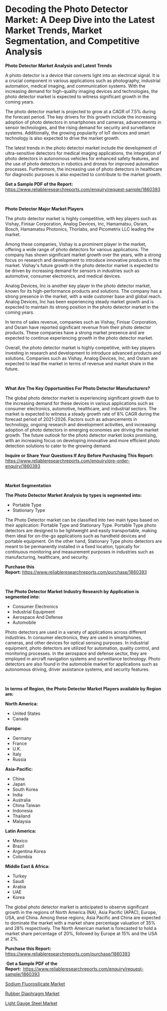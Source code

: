 <p><h1>Decoding the Photo Detector Market: A Deep Dive into the Latest Market Trends, Market Segmentation, and Competitive Analysis</h1></p><p><strong>Photo Detector Market Analysis and Latest Trends</strong></p>
<p><p>A photo detector is a device that converts light into an electrical signal. It is a crucial component in various applications such as photography, industrial automation, medical imaging, and communication systems. With the increasing demand for high-quality imaging devices and technologies, the photo detector market is expected to witness significant growth in the coming years.</p><p>The photo detector market is projected to grow at a CAGR of 7.5% during the forecast period. The key drivers for this growth include the increasing adoption of photo detectors in smartphones and cameras, advancements in sensor technologies, and the rising demand for security and surveillance systems. Additionally, the growing popularity of IoT devices and smart technology is also expected to drive the market growth.</p><p>The latest trends in the photo detector market include the development of ultra-sensitive detectors for medical imaging applications, the integration of photo detectors in autonomous vehicles for enhanced safety features, and the use of photo detectors in robotics and drones for improved automation processes. Furthermore, the increasing use of photo detectors in healthcare for diagnostic purposes is also expected to contribute to the market growth.</p></p>
<p><strong>Get a Sample PDF of the Report:&nbsp;</strong> <a href="https://www.reliableresearchreports.com/enquiry/request-sample/1860393">https://www.reliableresearchreports.com/enquiry/request-sample/1860393</a></p>
<p>&nbsp;</p>
<p><strong>Photo Detector Major Market Players</strong></p>
<p><p>The photo detector market is highly competitive, with key players such as Vishay, Finisar Corporation, Analog Devices, Inc, Hamamatsu, Osram, Bosch, Hamamatsu Photonics, Thorlabs, and Picometrix LLC leading the market.</p><p>Among these companies, Vishay is a prominent player in the market, offering a wide range of photo detectors for various applications. The company has shown significant market growth over the years, with a strong focus on research and development to introduce innovative products in the market. Vishay's future growth in the photo detector market is expected to be driven by increasing demand for sensors in industries such as automotive, consumer electronics, and medical devices.</p><p>Analog Devices, Inc is another key player in the photo detector market, known for its high-performance products and solutions. The company has a strong presence in the market, with a wide customer base and global reach. Analog Devices, Inc has been experiencing steady market growth and is expected to maintain its strong position in the photo detector market in the coming years.</p><p>In terms of sales revenue, companies such as Vishay, Finisar Corporation, and Osram have reported significant revenue from their photo detector products. These companies have a strong market presence and are expected to continue experiencing growth in the photo detector market.</p><p>Overall, the photo detector market is highly competitive, with key players investing in research and development to introduce advanced products and solutions. Companies such as Vishay, Analog Devices, Inc, and Osram are expected to lead the market in terms of revenue and market share in the future.</p></p>
<p>&nbsp;</p>
<p><strong>What Are The Key Opportunities For Photo Detector Manufacturers?</strong></p>
<p><p>The global photo detector market is experiencing significant growth due to the increasing demand for these devices in various applications such as consumer electronics, automotive, healthcare, and industrial sectors. The market is expected to witness a steady growth rate of 8% CAGR during the forecast period of 2021-2026. Factors such as advancements in technology, ongoing research and development activities, and increasing adoption of photo detectors in emerging economies are driving the market growth. The future outlook for the photo detector market looks promising, with an increasing focus on developing innovative and more efficient photo detection solutions to cater to the growing demand.</p></p>
<p><strong>Inquire or Share Your Questions If Any Before Purchasing This Report:</strong> <a href="https://www.reliableresearchreports.com/enquiry/pre-order-enquiry/1860393">https://www.reliableresearchreports.com/enquiry/pre-order-enquiry/1860393</a></p>
<p>&nbsp;</p>
<p><strong>Market Segmentation</strong></p>
<p><strong>The Photo Detector Market Analysis by types is segmented into:</strong></p>
<p><ul><li>Portable Type</li><li>Stationary Type</li></ul></p>
<p><p>The Photo Detector market can be classified into two main types based on their application: Portable Type and Stationary Type. Portable Type photo detectors are designed to be lightweight and easily transportable, making them ideal for on-the-go applications such as handheld devices and portable equipment. On the other hand, Stationary Type photo detectors are meant to be permanently installed in a fixed location, typically for continuous monitoring and measurement purposes in industries such as manufacturing, healthcare, and security.</p></p>
<p><strong>Purchase this Report:&nbsp;</strong><a href="https://www.reliableresearchreports.com/purchase/1860393">https://www.reliableresearchreports.com/purchase/1860393</a></p>
<p>&nbsp;</p>
<p><strong>The Photo Detector Market Industry Research by Application is segmented into:</strong></p>
<p><ul><li>Consumer Electronics</li><li>Industrial Equipment</li><li>Aerospace And Defense</li><li>Automobile</li></ul></p>
<p><p>Photo detectors are used in a variety of applications across different industries. In consumer electronics, they are used in smartphones, cameras, and other devices for optical sensing purposes. In industrial equipment, photo detectors are utilized for automation, quality control, and monitoring processes. In the aerospace and defense sector, they are employed in aircraft navigation systems and surveillance technology. Photo detectors are also found in the automobile market for applications such as autonomous driving, driver assistance systems, and security features.</p></p>
<p>&nbsp;</p>
<p><strong>In terms of Region, the Photo Detector Market Players available by Region are:</strong></p>
<p>
    <p> <strong> North America: </strong>
        <ul>
            <li>United States</li>
            <li>Canada</li>
        </ul>
        </p> 
    <p> <strong> Europe: </strong>
        <ul>
            <li>Germany</li>
            <li>France</li>
            <li>U.K.</li>
            <li>Italy</li>
            <li>Russia</li>
        </ul>
        </p> 
    <p> <strong> Asia-Pacific: </strong>
        <ul>
            <li>China</li>
            <li>Japan</li>
            <li>South Korea</li>
            <li>India</li>
            <li>Australia</li>
            <li>China Taiwan</li>
            <li>Indonesia</li>
            <li>Thailand</li>
            <li>Malaysia</li>
        </ul>
        </p> 
    <p> <strong> Latin America: </strong>
        <ul>
            <li>Mexico</li>
            <li>Brazil</li>
            <li>Argentina Korea</li>
            <li>Colombia</li>
        </ul>
        </p> 
    <p> <strong> Middle East & Africa: </strong>
        <ul>
            <li>Turkey</li>
            <li>Saudi</li>
            <li>Arabia</li>
            <li>UAE</li>
            <li>Korea</li>
        </ul>
    </p>
    </p>
<p><p>The global photo detector market is anticipated to observe significant growth in the regions of North America (NA), Asia Pacific (APAC), Europe, USA, and China. Among these regions, Asia Pacific and China are expected to dominate the market with a market share percentage valuation of 35% and 28% respectively. The North American market is forecasted to hold a market share percentage of 20%, followed by Europe at 15% and the USA at 2%.</p></p>
<p><strong>Purchase this Report: </strong><a href="https://www.reliableresearchreports.com/purchase/1860393">https://www.reliableresearchreports.com/purchase/1860393</a></p>
<p>&nbsp;<strong>Get a Sample PDF of the Report:&nbsp;&nbsp;</strong><a href="https://www.reliableresearchreports.com/enquiry/request-sample/1860393">https://www.reliableresearchreports.com/enquiry/request-sample/1860393</a></p>
<p><strong></strong></p>
<p><p><a href="https://woozy-pyroraptor-a1f.notion.site/Sodium-Fluorosilicate-Market-Furnish-Information-about-Market-Size-Market-Share-Market-Dynamics-a-3c086d0617c94edf9f76c82640fd6cd8">Sodium Fluorosilicate Market</a></p><p><a href="https://rainy-horn-d69.notion.site/Rubber-Diaphragm-Market-Research-Report-Unlocks-Analysis-on-the-Market-Financial-Status-Market-Size-5d1edcd2c770475d8d53e1bb23eb5b58">Rubber Diaphragm Market</a></p><p><a href="https://woozy-pyroraptor-a1f.notion.site/Light-Gauge-Steel-Market-Dynamics-2024-2031-Also-about-Its-Market-Trends-Projections-and-Opportun-679711ab03e440fdb4a4f202946b1c21">Light Gauge Steel Market</a></p></p>